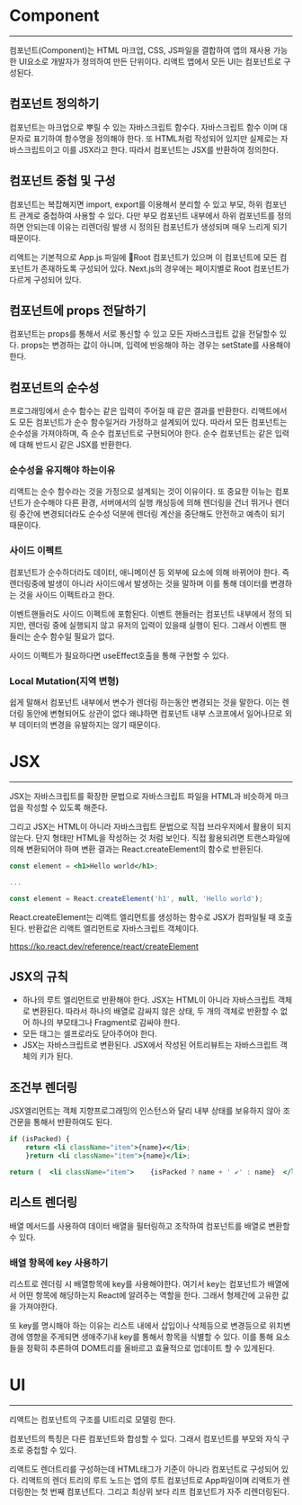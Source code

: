 # Component
---
컴포넌트(Component)는 HTML 마크업, CSS, JS파일을 결합하여 앱의 재사용 가능한 UI요소로 개발자가 정의하여 만든 단위이다.
리액트 앱에서 모든 UI는 컴포넌트로 구성된다.

## 컴포넌트 정의하기

컴포넌트는 마크업으로 뿌릴 수 있는 자바스크립트 함수다. 자바스크립트 함수 이며 대문자로 표기하여 함수명을 정의해야 한다.
또 HTML처럼 작성되어 있지만 실제로는 자바스크립트이고 이를 JSX라고 한다.
 따라서 컴포넌트는 JSX를 반환하여 정의한다.

## 컴포넌트 중첩 및 구성

컴포넌트는 복잡해지면 import, export를 이용해서 분리할 수 있고 부모, 하위 컴포넌트 관계로 중첩하여 사용할 수 있다. 
다만 부모 컴포넌트 내부에서 하위 컴포넌트를 정의하면 안되는데 이유는 리렌더링 발생 시 정의된 컴포넌트가 생성되며 매우 느리게 되기 때문이다.

리액트는 기본적으로 App.js 파일에 Root 컴포넌트가 있으며 이 컴포넌트에 모든 컴포넌트가 존재하도록 구성되어 있다.
Next.js의 경우에는 페이지별로 Root 컴포넌트가 다르게 구성되어 있다.

## 컴포넌트에 props 전달하기

컴포넌트는 props를 통해서 서로 통신할 수 있고 모든 자바스크립트 값을 전달할수 있다.
props는 변경하는 값이 아니며, 입력에 반응해야 하는 경우는 setState를 사용해야 한다.

## 컴포넌트의 순수성

프로그래밍에서 순수 함수는 같은 입력이 주어질 때 같은 결과를 반환한다.
리액트에서도 모든 컴포넌트가 순수 함수일거라 가정하고 설계되어 있다. 따라서 모든 컴포넌트는 순수성을 가져야하며, 즉 순수 컴포넌트로 구현되어야 한다.
순수 컴포넌트는 같은 입력에 대해 반드시 같은 JSX를 반환한다.

### 순수성을 유지해야 하는이유

리액트는 순수 함수라는 것을 가정으로 설계되는 것이 이유이다. 
또 중요한 이뉴는 컴포넌트가 순수해야 다른 환경, 서버에서의 실행 캐싱등에 의해 렌더링을 건너 뛰거나 렌더링 중간에 변경되더라도 순수성 덕분에 렌더링 계산을 중단해도 안전하고 예측이 되기 때문이다.

### 사이드 이펙트

컴포넌트가 순수하더라도 데이터, 애니메이션 등 외부에 요소에 의해 바뀌어야 한다. 
즉 렌더링중에 발생이 아니라 사이드에서 발생하는 것을 말하며 이를 통해 데이터를 변경하는 것을 사이드 이펙트라고 한다.

이벤트핸들러도 사이드 이펙트에 포함된다.
이벤트 핸들러는 컴포넌트 내부에서 정의 되지만, 렌더링 중에 실행되지 않고 유저의 입력이 있을때 실행이 된다. 그래서 이벤트 핸들러는 순수 함수일 필요가 없다.

사이드 이펙트가 필요하다면 useEffect호출을 통해 구현할 수 있다.

### Local Mutation(지역 변형)

쉽게 말해서 컴포넌트 내부에서 변수가 렌더링 하는동안 변경되는 것을 말한다.
이는 렌더링 동안에 변형되어도 상관이 없다 왜냐하면 컴포넌트 내부 스코프에서 일어나므로 외부 데이터의 변경을 유발하지는 않기 때문이다.



# JSX
---
JSX는 자바스크립트를 확장한 문법으로 자바스크립트 파일을 HTML과 비슷하게 마크업을 작성할 수 있도록 해준다.

그리고 JSX는 HTML이 아니라 자바스크립트 문법으로 직접 브라우저에서 활용이 되지 않는다. 단지 형태만 HTML을 작성하는 것 처럼 보인다. 
직접 활용되려면 트랜스파일에 의해 변환되어야 하며 변환 결과는 React.createElement의 함수로 반환된다.
```jsx
const element = <h1>Hello world</h1>;

...

const element = React.createElement('h1', null, 'Hello world');
```

React.createElement는 리액트 엘리먼트를 생성하는 함수로 JSX가 컴파일될 때 호출된다.
반환값은 리액트 엘리먼트로 자바스크립트 객체이다.

https://ko.react.dev/reference/react/createElement
## JSX의 규칙

- 하나의 루트 엘리먼트로 반환해야 한다.
	JSX는 HTML이 아니라 자바스크립트 객체로 변환된다. 따라서 하나의 배열로 감싸지 않은 상태, 두 개의 객체로 반환할 수 없어 하나의 부모태그나 Fragment로 감싸야 한다.
- 모든 태그는 셀프로라도 닫아주어야 한다.
- JSX는 자바스크립트로 변환된다. JSX에서 작성된 어트리뷰트는 자바스크립트 객체의 키가 된다.

## 조건부 렌더링

JSX엘리먼트는 객체 지향프로그래밍의 인스턴스와 달리 내부 상태를 보유하지 않아 조건문을 통해서 반환하여도 된다.

```jsx
if (isPacked) {  
	return <li className="item">{name}✔</li>;
	}return <li className="item">{name}</li>;
```

```jsx
return (  <li className="item">    {isPacked ? name + ' ✔' : name}  </li>);
```

## 리스트 렌더링

배열 메서드를 사용하여 데이터 배열을 필터링하고 조작하여 컴포넌트를 배열로 변환할 수 있다.

### 배열 항목에 key 사용하기
리스트로 렌더링 시 배열항목에 key를 사용해야한다. 여기서 key는 컴포넌트가 배열에서 어떤 항목에 해당하는지 React에 알려주는 역할을 한다. 그래서 형제간에 고유한 값을 가져야한다.

또 key를 명시해야 하는 이유는 리스트 내에서 삽입이나 삭제등으로 변경등으로 위치변경에 영향을 주게되면 생애주기내 key를 통해서 항목을 식별할 수 있다. 이를 통해 요소들을 정확히 추론하여 DOM트리를 올바르고 효율적으로 업데이트 할 수 있게된다.

# UI
---
리액트는 컴포넌트의 구조를 UI트리로 모델링 한다.

컴포넌트의 특징은 다른 컴포넌트와 합성할 수 있다. 그래서 컴포넌트를 부모와 자식 구조로 중첩할 수 있다.

리액트도 렌더트리를 구성하는데 HTML태그가 기준이 아니라 컴포넌트로 구성되어 있다.
리액트의 렌더 트리의 루트 노드는 앱의 루트 컴포넌트로 App파일이며 리액트가 렌더링한는 첫 번째 컴포넌트다.
그리고 최상위 보다 리프 컴포넌트가 자주 리렌더링된다.